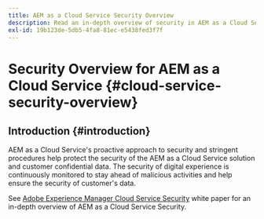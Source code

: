 ```yaml
---
title: AEM as a Cloud Service Security Overview
description: Read an in-depth overview of security in AEM as a Cloud Service
exl-id: 19b123de-5db5-4fa8-81ec-e5438fed3f7f
---
```

# Security Overview for AEM as a Cloud Service {#cloud-service-security-overview}

## Introduction {#introduction}

AEM as a Cloud Service's proactive approach to security and stringent procedures help protect the security of the AEM as a Cloud Service solution and customer confidential data. The security of digital experience is continuously monitored to stay ahead of malicious activities and help ensure the security of customer's data. 

See [Adobe Experience Manager Cloud Service Security](https://www.adobe.com/content/dam/cc/en/security/pdfs/AEMCloudService_Security_Overview.pdf) white paper for an in-depth overview of AEM as a Cloud Service Security.
